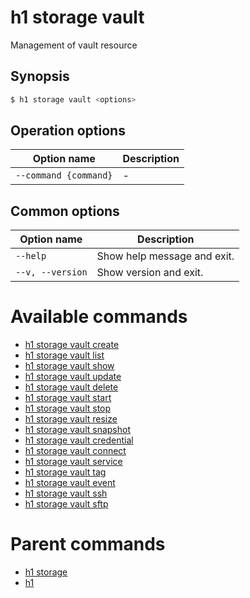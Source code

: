 
# h1 storage vault

Management of vault resource

## Synopsis

```bash
$ h1 storage vault <options>
```

## Operation options

| Option name               | Description |
| ------------------------- | ----------- |
| ```--command {command}``` | -           |

## Common options

| Option name          | Description                 |
| -------------------- | --------------------------- |
| ```--help```         | Show help message and exit. |
| ```--v, --version``` | Show version and exit.      |

# Available commands

* [h1 storage vault create](./create/README.md)
* [h1 storage vault list](./list/README.md)
* [h1 storage vault show](./show/README.md)
* [h1 storage vault update](./update/README.md)
* [h1 storage vault delete](./delete/README.md)
* [h1 storage vault start](./start/README.md)
* [h1 storage vault stop](./stop/README.md)
* [h1 storage vault resize](./resize/README.md)
* [h1 storage vault snapshot](./snapshot/README.md)
* [h1 storage vault credential](./credential/README.md)
* [h1 storage vault connect](./connect/README.md)
* [h1 storage vault service](./service/README.md)
* [h1 storage vault tag](./tag/README.md)
* [h1 storage vault event](./event/README.md)
* [h1 storage vault ssh](./ssh/README.md)
* [h1 storage vault sftp](./sftp/README.md)

# Parent commands

* [h1 storage](./../README.md)
* [h1](./../../README.md)
